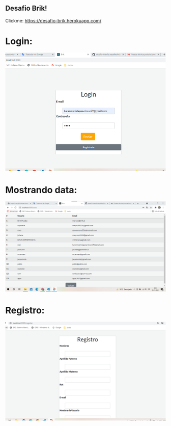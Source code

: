 ## Desafio Brik!

Clickme: https://desafio-brik.herokuapp.com/

# Login:
![img](src/assets/img1.png)

# Mostrando data:
![img](src/assets/img2.png)

# Registro:
![img](src/assets/img3.png)
